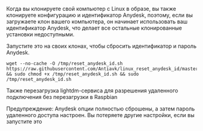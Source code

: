 Когда вы клонируете свой компьютер с Linux в образе, вы также клонируете конфигурацию и идентификатор Anydesk, поэтому, если вы загружаете клон вашего компьютера, он начинает использовать ваш идентификатор Anydesk, что делает все остальные клонированные установки недоступными.

Запустите это на своих клонах, чтобы сбросить идентификатор и пароль Anydesk.
```
wget --no-cache -O /tmp/reset_anydesk_id.sh https://raw.githubusercontent.com/Antiavk/linux_reset_anydesk_id/master/reset_anydesk_id.sh && sudo chmod +x /tmp/reset_anydesk_id.sh && sudo /tmp/reset_anydesk_id.sh
```

Также перезагрузка lightdm-сервиса для разрешения удаленного подключения без перезагрузки в Raspbian

Предупреждение: Anydesk опции полностью сброшены, а затем пароль удаленного доступа настроен. Вы потеряете другие настройки, если вы запустите это
